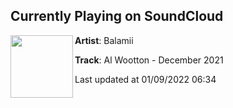 ## Currently Playing on SoundCloud

[<img align="left" width="100" src="https://i1.sndcdn.com/artworks-hUHVeEdimp5k6DPu-H0P19Q-t500x500.jpg">](https://soundcloud.com/balamii/al-wootton-december-2021)

**Artist**: Balamii 

**Track**: Al Wootton - December 2021

Last updated at 01/09/2022 06:34
